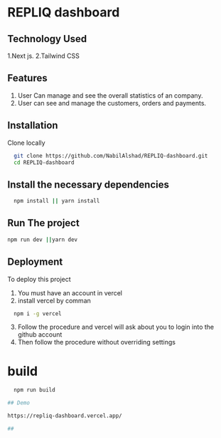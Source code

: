 
# REPLIQ dashboard

## Technology Used

1.Next js.
2.Tailwind CSS

## Features 

1. User Can manage and see the overall statistics of an company.
2. User can see and manage the customers, orders and payments.



## Installation

Clone locally 

```bash
  git clone https://github.com/NabilAlshad/REPLIQ-dashboard.git
  cd REPLIQ-dashboard
```
##  Install the necessary dependencies
```bash
  npm install || yarn install
```
## Run The project

 ```bash
 npm run dev ||yarn dev
 ```
## Deployment

To deploy this project 

1. You  must have an account in vercel
2. install vercel by comman 

```bash
  npm i -g vercel
```
3. Follow the procedure and vercel will ask about you to login into the github account
4. Then follow the procedure without overriding settings

# build 
```bash
  npm run build 

## Demo

https://repliq-dashboard.vercel.app/

##
​
